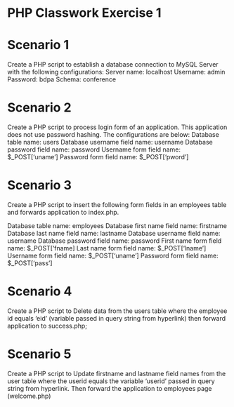 # PHP Classwork Exercise 1

# Scenario 1

Create a PHP script to establish a database connection to MySQL Server with the following configurations:
Server name: localhost
Username: admin
Password: bdpa
Schema: conference

# Scenario 2

Create a PHP script to process login form of an application. This application does not use password hashing. The configurations are below:
Database table name: users
Database username field name: username
Database password field name: password
Username form field name: $_POST[‘uname’]
Password form field name: $_POST[‘pword’]


# Scenario 3
Create a PHP script to insert the following form fields in an employees table and forwards application to index.php.

Database table name: employees
Database first name field name: firstname
Database last name field name: lastname
Database username field name: username
Database password field name: password
First name form field name: $_POST[‘fname]
Last name form field name: $_POST[‘lname’]
Username form field name: $_POST[‘uname’]
Password form field name: $_POST[‘pass’]

# Scenario 4
Create a PHP script to Delete data from the users table where the employee id equals ‘eid’ (variable passed in query string from hyperlink) then forward application to success.php;


# Scenario 5
Create a PHP script to Update firstname and lastname field names from the user table where the userid equals the variable ‘userid’ passed in query string from hyperlink. Then forward the application to employees page (welcome.php)


